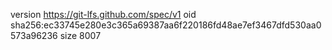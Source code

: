 version https://git-lfs.github.com/spec/v1
oid sha256:ec33745e280e3c365a69387aa6f220186fd48ae7ef3467dfd530aa0573a96236
size 8007
